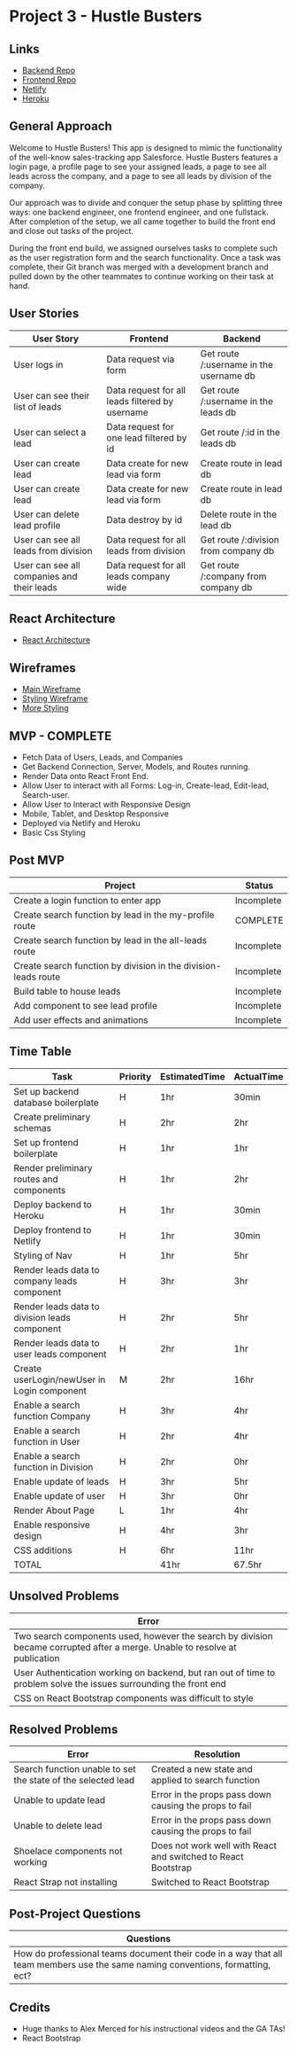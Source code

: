 # Project 3 - Hustle Busters

## Links

- [Backend Repo](https://github.com/gbarka2/be-hustle-busters)
- [Frontend Repo](https://github.com/gbarka2/fe-hustle-busters)
- [Netlify](https://hustlebusters.netlify.app/)
- [Heroku](https://hustle-busters.herokuapp.com/leads)

## General Approach

Welcome to Hustle Busters! This app is designed to mimic the functionality of the well-know sales-tracking app Salesforce. Hustle Busters features a login page, a profile page to see your assigned leads, a page to see all leads across the company, and a page to see all leads by division of the company.

Our approach was to divide and conquer the setup phase by splitting three ways: one backend engineer, one frontend engineer, and one fullstack. After completion of the setup, we all came together to build the front end and close out tasks of the project.

During the front end build, we assigned ourselves tasks to complete such as the user registration form and the search functionality. Once a task was complete, their Git branch was merged with a development branch and pulled down by the other teammates to continue working on their task at hand.

## User Stories

| User Story | Frontend | Backend |
|---|---|---|
| User logs in | Data request via form | Get route /:username in the username db |
| User can see their list of leads | Data request for all leads filtered by username | Get route /:username in the leads db |
| User can select a lead | Data request for one lead filtered by id | Get route /:id in the leads db |
| User can create lead | Data create for new lead via form | Create route in lead db |
| User can create lead | Data create for new lead via form | Create route in lead db |
| User can delete lead profile | Data destroy by id | Delete route in the lead db |
| User can see all leads from division | Data request for all leads from division | Get route /:division from company db |
| User can see all companies and their leads | Data request for all leads company wide | Get route /:company from company db |

## React Architecture

- [React Architecture](https://trello-attachments.s3.amazonaws.com/601c812215d67e7ea1fac187/601c8803a9931360b1832d5d/91e856d6ee4fee7f2524e48bb5b5f948/Snip20210205_3.png)

## Wireframes

- [Main Wireframe](https://xd.adobe.com/view/77902926-2061-4eeb-a597-df0772f90e7e-22c3/)
- [Styling Wireframe](https://trello-attachments.s3.amazonaws.com/601c812215d67e7ea1fac187/601c87fd93fa5145d09b1a3e/406960ba99effdfb3db1e4411910042a/Router_%E2%80%9C-%E2%80%9C.png)
- [More Styling](https://trello-attachments.s3.amazonaws.com/601c812215d67e7ea1fac187/601c87fd93fa5145d09b1a3e/a610761e8a7330ad181ee6c737aef2e6/Router_%E2%80%9C-user%E2%80%9D.png)


## MVP - COMPLETE

- Fetch Data of Users, Leads, and Companies
- Get Backend Connection, Server, Models, and Routes running.
- Render Data onto React Front End.
- Allow User to interact with all Forms: Log-in, Create-lead, Edit-lead, Search-user.
- Allow User to Interact with Responsive Design
- Mobile, Tablet, and Desktop Responsive
- Deployed via Netlify and Heroku
- Basic Css Styling


## Post MVP

| Project | Status |
|---|---|
| Create a login function to enter app | Incomplete |
| Create search function by lead in the my-profile route | COMPLETE | 
| Create search function by lead in the all-leads route | Incomplete |
| Create search function by division in the division-leads route | Incomplete |
| Build table to house leads | Incomplete |
| Add component to see lead profile | Incomplete |
| Add user effects and animations | Incomplete |

## Time Table

| Task | Priority | EstimatedTime | ActualTime |
|---|---|---|---|
| Set up backend database boilerplate | H | 1hr | 30min |
| Create preliminary schemas | H | 2hr | 2hr |
| Set up frontend boilerplate | H | 1hr | 1hr |
| Render preliminary routes and components | H | 1hr | 2hr |
| Deploy backend to Heroku | H | 1hr | 30min |
| Deploy frontend to Netlify | H | 1hr | 30min |
| Styling of Nav | H | 1hr | 5hr |
| Render leads data to company leads component | H | 3hr | 3hr |
| Render leads data to division leads component | H | 2hr | 5hr |
| Render leads data to user leads component | H | 2hr | 1hr |
| Create userLogin/newUser in Login component | M | 2hr | 16hr |
| Enable a search function Company | H | 3hr | 4hr |
| Enable a search function in User | H | 2hr | 4hr |
| Enable a search function in Division | H | 2hr | 0hr |
| Enable update of leads | H | 3hr | 5hr |
| Enable update of user | H | 3hr | 0hr |
| Render About Page | L | 1hr | 4hr |
| Enable responsive design | H | 4hr | 3hr |
| CSS additions | H | 6hr | 11hr |
| TOTAL |  | 41hr | 67.5hr |

## Unsolved Problems
|Error|
|---|
| Two search components used, however the search by division became corrupted after a merge. Unable to resolve at publication |
| User Authentication working on backend, but ran out of time to problem solve the issues surrounding the front end |
| CSS on React Bootstrap components was difficult to style |


## Resolved Problems

| Error | Resolution |
|---|---|
| Search function unable to set the state of the selected lead | Created a new state and applied to search function |
| Unable to update lead | Error in the props pass down causing the props to fail |
| Unable to delete lead | Error in the props pass down causing the props to fail |
| Shoelace components not working | Does not work well with React and switched to React Bootstrap |
| React Strap not installing | Switched to React Bootstrap |

## Post-Project Questions

| Questions |
|---|
| How do professional teams document their code in a way that all team members use the same naming conventions, formatting, ect? |

## Credits

- Huge thanks to Alex Merced for his instructional videos and the GA TAs!
- React Bootstrap